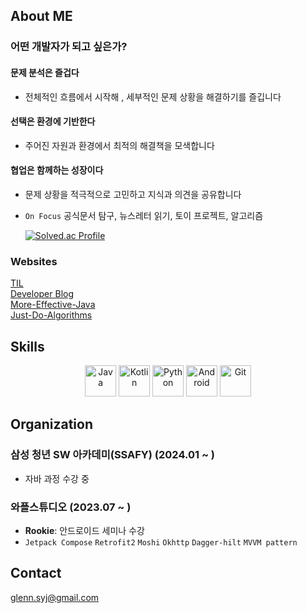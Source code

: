## About ME

  ### 어떤 개발자가 되고 싶은가? 
  #### 문제 분석은 즐겁다
  - 전체적인 흐름에서 시작해 , 세부적인 문제 상황을 해결하기를 즐깁니다
  #### 선택은 환경에 기반한다
  - 주어진 자원과 환경에서 최적의 해결책을 모색합니다
  #### 협업은 함께하는 성장이다
  - 문제 상황을 적극적으로 고민하고 지식과 의견을 공유합니다
  
  - `On Focus` 공식문서 탐구, 뉴스레터 읽기, 토이 프로젝트, 알고리즘

    [![Solved.ac Profile](http://mazassumnida.wtf/api/generate_badge?boj=glennsyj)](https://solved.ac/glennsyj)
  

  ### Websites

  [TIL](https://github.com/Glenn-syj/TIL) </br>
  [Developer Blog](https://glenn-syj.github.io/) </br>
  [More-Effective-Java](https://github.com/glenn-syj/more-effective-java) </br>
  [Just-Do-Algorithms](https://github.com/Glenn-syj/just-do-algorithms) </br>

## Skills

<p align="center"> <img src="https://user-images.githubusercontent.com/25181517/117201156-9a724800-adec-11eb-9a9d-3cd0f67da4bc.png" width="50px" height="50px" title="Java" style="display: inline-block"> </img> <img src="https://user-images.githubusercontent.com/25181517/185062810-7ee0c3d2-17f2-4a98-9d8a-a9576947692b.png" width="50px" height="50px" title="Kotlin" style="display: inline-block"></img> <img src="https://user-images.githubusercontent.com/25181517/183423507-c056a6f9-1ba8-4312-a350-19bcbc5a8697.png" width="50px" height="50px" title="Python" style="display: inline-block"></img> <img src="https://user-images.githubusercontent.com/25181517/117269608-b7dcfb80-ae58-11eb-8e66-6cc8753553f0.png" width="50px" height="50px" title="Android" style="display: inline-block"></img> <img src="https://user-images.githubusercontent.com/25181517/192108372-f71d70ac-7ae6-4c0d-8395-51d8870c2ef0.png" width="50px" height="50px" title="Git" style="display: inline-block"></img> </p>


## Organization

### 삼성 청년 SW 아카데미(SSAFY) (2024.01 ~ )

- 자바 과정 수강 중

### 와플스튜디오 (2023.07 ~ )

- **Rookie**: 안드로이드 세미나 수강
- `Jetpack Compose` `Retrofit2` `Moshi` `Okhttp` `Dagger-hilt` `MVVM pattern`

## Contact
glenn.syj@gmail.com

